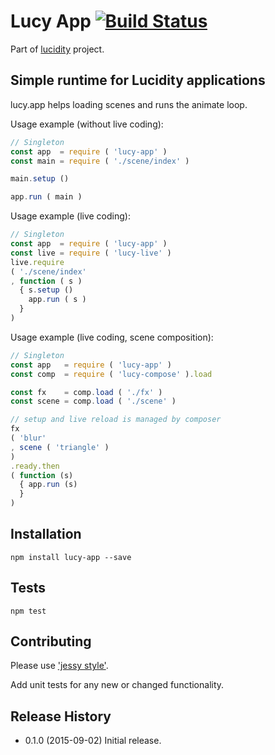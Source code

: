 # Lucy App [![Build Status](https://travis-ci.org/lucidogen/lucy-app.svg)](https://travis-ci.org/lucidogen/lucy-app)

Part of [lucidity](http://lucidity.io) project.

## Simple runtime for Lucidity applications

lucy.app helps loading scenes and runs the animate loop.

Usage example (without live coding):

  ```Javascript
  // Singleton
  const app  = require ( 'lucy-app' )
  const main = require ( './scene/index' )

  main.setup ()

  app.run ( main )
  ```

Usage example (live coding):

  ```Javascript
  // Singleton
  const app  = require ( 'lucy-app' )
  const live = require ( 'lucy-live' )
  live.require
  ( './scene/index'
  , function ( s )
    { s.setup ()
      app.run ( s )
    }
  )
  ```

Usage example (live coding, scene composition):

  ```Javascript
  // Singleton
  const app   = require ( 'lucy-app' )
  const comp  = require ( 'lucy-compose' ).load

  const fx    = comp.load ( './fx' )
  const scene = comp.load ( './scene' )

  // setup and live reload is managed by composer
  fx
  ( 'blur'
  , scene ( 'triangle' )
  )
  .ready.then
  ( function (s)
    { app.run (s)
    }
  )
  ```

## Installation

  ```Shell
  npm install lucy-app --save
  ```

## Tests

  ```Shell
  npm test
  ```

## Contributing

Please use ['jessy style'](http://github.com/lucidogen/jessy).

Add unit tests for any new or changed functionality.

## Release History

  * 0.1.0 (2015-09-02) Initial release.
